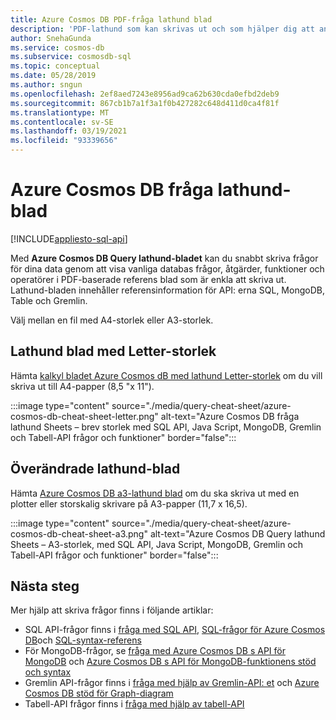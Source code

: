 ```yaml
---
title: Azure Cosmos DB PDF-fråga lathund blad
description: 'PDF-lathund som kan skrivas ut och som hjälper dig att använda Azure Cosmos DB SQL-, MongoDB-, graf-och tabell-API: er för att fråga data'
author: SnehaGunda
ms.service: cosmos-db
ms.subservice: cosmosdb-sql
ms.topic: conceptual
ms.date: 05/28/2019
ms.author: sngun
ms.openlocfilehash: 2ef8aed7243e8956ad9ca62b630cda0efbd2deb9
ms.sourcegitcommit: 867cb1b7a1f3a1f0b427282c648d411d0ca4f81f
ms.translationtype: MT
ms.contentlocale: sv-SE
ms.lasthandoff: 03/19/2021
ms.locfileid: "93339656"
---
```

# <a name="azure-cosmos-db-query-cheat-sheets"></a>Azure Cosmos DB fråga lathund-blad
[!INCLUDE[appliesto-sql-api](includes/appliesto-sql-api.md)]

Med **Azure Cosmos DB Query lathund-bladet** kan du snabbt skriva frågor för dina data genom att visa vanliga databas frågor, åtgärder, funktioner och operatörer i PDF-baserade referens blad som är enkla att skriva ut. Lathund-bladen innehåller referensinformation för API: erna SQL, MongoDB, Table och Gremlin. 

Välj mellan en fil med A4-storlek eller A3-storlek. 

## <a name="letter-sized-cheat-sheets"></a>Lathund blad med Letter-storlek

Hämta [kalkyl bladet Azure Cosmos dB med lathund Letter-storlek](https://go.microsoft.com/fwlink/?LinkId=623215) om du vill skriva ut till A4-papper (8,5 "x 11").

:::image type="content" source="./media/query-cheat-sheet/azure-cosmos-db-cheat-sheet-letter.png" alt-text="Azure Cosmos DB fråga lathund Sheets – brev storlek med SQL API, Java Script, MongoDB, Gremlin och Tabell-API frågor och funktioner" border="false":::

## <a name="oversized-cheat-sheets"></a>Överändrade lathund-blad
Hämta [Azure Cosmos DB a3-lathund blad](https://go.microsoft.com/fwlink/?linkid=870413) om du ska skriva ut med en plotter eller storskalig skrivare på A3-papper (11,7 x 16,5).

:::image type="content" source="./media/query-cheat-sheet/azure-cosmos-db-cheat-sheet-a3.png" alt-text="Azure Cosmos DB Query lathund Sheets – A3-storlek, med SQL API, Java Script, MongoDB, Gremlin och Tabell-API frågor och funktioner" border="false":::

## <a name="next-steps"></a>Nästa steg
Mer hjälp att skriva frågor finns i följande artiklar:
* SQL API-frågor finns i [fråga med SQL API](tutorial-query-sql-api.md), [SQL-frågor för Azure Cosmos DB](./sql-query-getting-started.md)och [SQL-syntax-referens](./sql-query-getting-started.md)
* För MongoDB-frågor, se [fråga med Azure Cosmos DB s API för MongoDB](tutorial-query-mongodb.md) och [Azure Cosmos DB s API för MongoDB-funktionens stöd och syntax](mongodb-feature-support.md)
* Gremlin API-frågor finns i [fråga med hjälp av Gremlin-API: et](tutorial-query-graph.md) och [Azure Cosmos DB stöd för Graph-diagram](gremlin-support.md)
* Tabell-API frågor finns i [fråga med hjälp av tabell-API](tutorial-query-table.md)